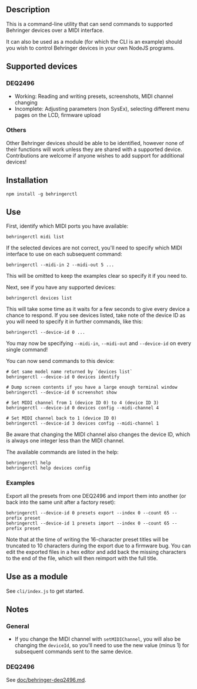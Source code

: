 ## Description

This is a command-line utility that can send commands to supported Behringer
devices over a MIDI interface.

It can also be used as a module (for which the CLI is an example) should you
wish to control Behringer devices in your own NodeJS programs.

## Supported devices

### DEQ2496

* Working: Reading and writing presets, screenshots, MIDI channel changing
* Incomplete: Adjusting parameters (non SysEx), selecting
  different menu pages on the LCD, firmware upload

### Others

Other Behringer devices should be able to be identified, however none of their
functions will work unless they are shared with a supported device.
Contributions are welcome if anyone wishes to add support for additional
devices!

## Installation

    npm install -g behringerctl

## Use

First, identify which MIDI ports you have available:

    behringerctl midi list

If the selected devices are not correct, you'll need to specify which MIDI
interface to use on each subsequent command:

    behringerctl --midi-in 2 --midi-out 5 ...

This will be omitted to keep the examples clear so specify it if you need to.

Next, see if you have any supported devices:

    behringerctl devices list

This will take some time as it waits for a few seconds to give every device a
chance to respond.  If you see devices listed, take note of the device ID as
you will need to specify it in further commands, like this:

    behringerctl --device-id 0 ...

You may now be specifying `--midi-in`, `--midi-out` and `--device-id` on every
single command!

You can now send commands to this device:

    # Get same model name returned by `devices list`
    behringerctl --device-id 0 devices identify

    # Dump screen contents if you have a large enough terminal window
    behringerctl --device-id 0 screenshot show

    # Set MIDI channel from 1 (device ID 0) to 4 (device ID 3)
    behringerctl --device-id 0 devices config --midi-channel 4

    # Set MIDI channel back to 1 (device ID 0)
    behringerctl --device-id 3 devices config --midi-channel 1

Be aware that changing the MIDI channel also changes the device ID, which is
always one integer less than the MIDI channel.

The available commands are listed in the help:

    behringerctl help
    behringerctl help devices config

### Examples

Export all the presets from one DEQ2496 and import them into another (or back
into the same unit after a factory reset):

    behringerctl --device-id 0 presets export --index 0 --count 65 --prefix preset
    behringerctl --device-id 1 presets import --index 0 --count 65 --prefix preset

Note that at the time of writing the 16-character preset titles will be
truncated to 10 characters during the export due to a firmware bug.  You can
edit the exported files in a hex editor and add back the missing characters to
the end of the file, which will then reimport with the full title.

## Use as a module

See `cli/index.js` to get started.

## Notes

### General

* If you change the MIDI channel with `setMIDIChannel`, you will also be
  changing the `deviceId`, so you'll need to use the new value (minus 1) for
  subsequent commands sent to the same device.

### DEQ2496

See [doc/behringer-deq2496.md](doc/behringer-deq2496.md).

